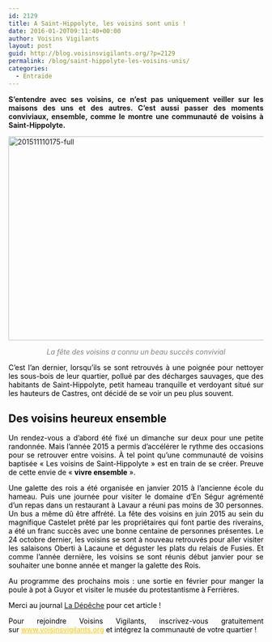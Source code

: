 ```yaml
---
id: 2129
title: A Saint-Hippolyte, les voisins sont unis !
date: 2016-01-20T09:11:40+00:00
author: Voisins Vigilants
layout: post
guid: http://blog.voisinsvigilants.org/?p=2129
permalink: /blog/saint-hippolyte-les-voisins-unis/
categories:
  - Entraide
---
```

<p style="text-align: justify;">
  <strong>S&rsquo;entendre avec ses voisins, ce n&rsquo;est pas uniquement veiller sur les maisons des uns et des autres. C&rsquo;est aussi passer des moments conviviaux, ensemble, comme le montre une communauté de voisins à Saint-Hippolyte.</strong>
</p>

<p style="text-align: justify;">
  <a href="./../../images/2016/01/201511110175-full.jpg"><img class="aligncenter  wp-image-2131" src="./../../images/2016/01/201511110175-full.jpg" alt="201511110175-full" width="748" height="403" /></a>
</p>

<p style="text-align: center;">
  <span style="color: #808080;"><em>La fête des voisins a connu un beau succès convivial</em></span>
</p>

<p style="text-align: justify;">
  <span style="color: #000000;">C&rsquo;est l&rsquo;an dernier, lorsqu&rsquo;ils se sont retrouvés à une poignée pour nettoyer les sous-bois de leur quartier, pollué par des décharges sauvages, que des habitants de Saint-Hippolyte, petit hameau tranquille et verdoyant situé sur les hauteurs de Castres, ont décidé de se voir un peu plus souvent.</span>
</p>

<h2 style="text-align: justify;">
  <span style="color: #000000;"><strong>Des voisins heureux ensemble</strong></span>
</h2>

<p style="text-align: justify;">
  <span style="color: #000000;">Un rendez-vous a d&rsquo;abord été fixé un dimanche sur deux pour une petite randonnée. Mais l&rsquo;année 2015 a permis d&rsquo;accélérer le rythme des occasions pour se retrouver entre voisins. À tel point qu&rsquo;une communauté de voisins baptisée « Les voisins de Saint-Hippolyte » est en train de se créer. Preuve de cette envie de « <strong>vivre ensemble</strong> ».</span>
</p>

<p style="text-align: justify;">
  <span style="color: #000000;">Une galette des rois a été organisée en janvier 2015 à l&rsquo;ancienne école du hameau. Puis une journée pour visiter le domaine d&rsquo;En Ségur agrémenté d&rsquo;un repas dans un restaurant à Lavaur a réuni pas moins de 30 personnes. Un bus a même dû être affrété. La fête des voisins en juin 2015 au sein du magnifique Castelet prêté par les propriétaires qui font partie des riverains, a été un franc succès avec une bonne centaine de personnes présentes. Le 24 octobre dernier, les voisins se sont à nouveau retrouvés pour aller visiter les salaisons Oberti à Lacaune et déguster les plats du relais de Fusies. Et comme l&rsquo;année dernière, les voisins se sont réunis début janvier pour se souhaiter une bonne année et manger la galette des Rois. </span>
</p>

<p style="text-align: justify;">
  <span style="color: #000000;">Au programme des prochains mois : une sortie en février pour manger la poule à pot à Guyor et visiter le musée du protestantisme à Ferrières.</span>
</p>

<p style="text-align: justify;">
  <span style="color: #000000;">Merci au journal <a href="http://www.ladepeche.fr/article/2015/11/11/2214660-a-saint-hippolyte-les-voisins-s-organisent.html">La Dépêche</a> pour cet article !</span>
</p>

<p style="color: #000000; text-align: justify;">
  <span style="font-weight: inherit; font-style: inherit;">Pour rejoindre Voisins Vigilants, inscrivez-vous gratuitement sur </span><a style="font-weight: inherit; font-style: inherit; color: #fbc400;" href="http://www.voisinsvigilants.org/">www.voisinsvigilants.org</a><span style="font-weight: inherit; font-style: inherit;"> et intégrez la communauté de votre quartier !</span>
</p>
